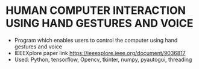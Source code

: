 # HUMAN COMPUTER INTERACTION USING HAND GESTURES AND VOICE
- Program which enables users to control the computer using hand gestures and voice
- IEEEXplore paper link https://ieeexplore.ieee.org/document/9036817
- Used: Python, tensorflow, Opencv, tkinter, numpy, pyautogui, threading